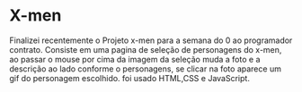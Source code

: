 # X-men

Finalizei recentemente o Projeto x-men para a semana do 0 ao programador contrato. Consiste em uma pagina de seleção de personagens do x-men, ao passar o mouse por cima da imagem da seleção muda a foto e a descrição ao lado conforme o personagens, se clicar na foto aparece um gif do personagem escolhido. foi usado HTML,CSS e JavaScript.
